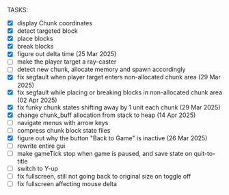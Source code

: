 TASKS:

- [x] display Chunk coordinates
- [x] detect targeted block
- [x] place blocks
- [x] break blocks
- [x] figure out delta time (25 Mar 2025)
- [ ] make the player target a ray-caster
- [ ] detect new chunk, allocate memory and spawn accordingly
- [x] fix segfault when player target enters non-allocated chunk area (29 Mar 2025)
- [x] fix segfault while placing or breaking blocks in non-allocated chunk area (02 Apr 2025)
- [x] fix funky chunk states shifting away by 1 unit each chunk (29 Mar 2025)
- [x] change chunk_buff allocation from stack to heap (14 Apr 2025)
- [ ] navigate menus with arrow keys
- [ ] compress chunk block state files
- [x] figure out why the button "Back to Game" is inactive (26 Mar 2025)
- [ ] rewrite entire gui
- [ ] make gameTick stop when game is paused, and save state on quit-to-title
- [ ] switch to Y-up
- [ ] fix fullscreen, still not going back to original size on toggle off
- [ ] fix fullscreen affecting mouse delta
